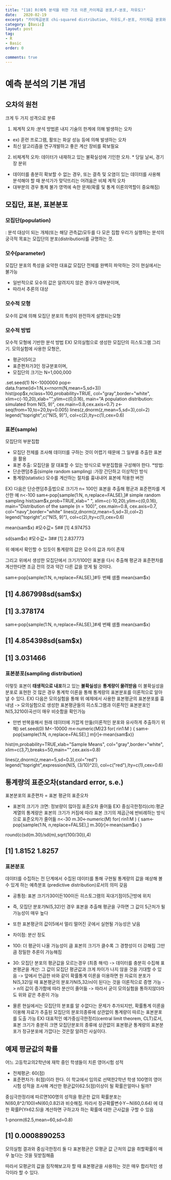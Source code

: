 ```yaml
---
title: "[18] R(예측 분석을 위한 기초 이론_카이제곱 분포,F-분포, 자유도)"
date:   2020-02-19
excerpt: "카이제곱분포 chi-squared distribution, 자유도,F-분포, 카이제곱 분포와 F-분포의 차이점"
category: [Basic]
layout: post
tag:
- R
- Basic
order: 0

comments: true
---
```



# 예측 분석의 기본 개념
## 오차의 원천
크게 두 가지 성격으로 분류
1) 체계적 오차 :분석 방법론 내지 기술의 한계에 의해 발생하는 오차
* ex) 훈련 프로그램, 활또는 화살 성능 등에 의해 발생하는 오차
* 최신 알고리즘을 연구개발하고 좋은 계산 장비를 확보필요
2) 비체계적 오차: 데이터가 내재하고 있는 불확실성에 기인한 오차. * 당일 날씨, 경기장 분위
* 데이터를 충분히 확보할 수 없는 경우, 또는 결측 및 오염이 있는 
데이터를 사용해 분석해야 할 때 분석가가 맞닥뜨리는 어려움은 비체
계적 오차
*  대부분의 경우 통제 불가 영역에 속한 문제(확률 및 통계 이론의역할이 중요해짐)

## 모집단, 표본, 표본분포
### 모집단(population)
: 분석 대상이 되는 개체(또는 해당 관측값)모두를 다 모은 집합
우리가 실행하는 분석의 궁극적 목표는 모집단의 분포(distribution)를 규명하는 것. 
### 모수(parameter)
모집단 분포의 특성을 요약한 대표값
모집단 전체를 완벽히 파악하는 것이 현실에서는 불가능
* 일반적으로 모수의 값은 알려지지 않은 경우가 대부분이며, 
* 따라서 추론의 대상
### 모수적 모형
모수의 값에 의해 모집단 분포의 특성이 완전하게 설명되는모형
### 모수적 방법
 모수적 모형에 기반한 분석 방법
EX)
모의실험으로 생성한 모집단의 히스토그램 그리기. 
모의실험에 사용한 모형은,
* 평균이5이고 
* 표준편차가3인 정규분포이며,
* 모집단의 크기는 N=1,000,000




.set.seed(1)
N<-1000000
pop<-data.frame(id=1:N,x=rnorm(N,mean=5,sd=3))
hist(pop$x,nclass=100,probability=TRUE,
col="gray",border="white",
xlim=c(-10,20),xlab="",ylim=c(0,0.16),
main="A population distribution: simulated from N(5, 9)",
cex.main=0.8,cex.axis=0.7)
z<-seq(from=10,to=20,by=0.005)
lines(z,dnorm(z,mean=5,sd=3),col=2)
legend("topright",c("N(5, 9)"),
col=c(2),lty=c(1),cex=0.6)

 

### 표본(sample)
모집단의 부분집합 
* 모집단 전체를 조사해 데이터를 구하는 것이 어렵기 때문에 그 일부를 추출한 표본을 활용
* 표본 추출: 모집단을 잘 대표할 수 있는 방식으로 부분집합을 구성해야 한다.
*방법: 
* 단순랜덤추출(simple random sampling)
:가장 간단하고 이상적인 방식
* 통계량(statistic)
모수를 계산하는 절차를 흉내내어 표본에 적용한 버전

EX)
다음은 단순랜덤추출법으로 크기가 n= 100인 표본을 추출해 평균과 표준편차를 계산한 예
n<-100
sam<-pop[sample(1:N, n,replace=FALSE),]# simple random sampling
hist(sam$x,prob=TRUE,xlab=" ",
xlim=c(-10,20),ylim=c(0,0.16),
main="Distribution of the sample (n = 100)",
cex.main=0.8,
cex.axis=0.7,
col="navy",border="white"
lines(z,dnorm(z,mean=5,sd=3),col=2) 
legend("topright",c("N(5, 9)"),
col=c(2),lty=c(1),cex=0.6)

 



mean(sam$x)
#모수값= 5## 
[1] 4.974753

sd(sam$x)
#모수값= 3## [1] 2.837773

위 예에서 확인할 수 있듯이 통계량의 값은 모수의 값과 차이 존재

그리고 위에서 생성한 모집단에서 크기가100인 표본을 다시 추출해 평균과 표준편차를 계산한다면 조금 전의 것과 약간 다른 값을 얻게 될 것이다.

sam<-pop[sample(1:N, n,replace=FALSE),]#두 번째 샘플
mean(sam$x)
## [1] 4.867998sd(sam$x)
## [1] 3.378174

sam<-pop[sample(1:N, n,replace=FALSE),]#세 번째 샘플
mean(sam$x)
## [1] 4.854398sd(sam$x)
## [1] 3.031466

### 표본분포(sampling distribution)
이렇듯 표본이 **태생적으로 내포**하고 있는 **불확실성**을 **통계량이 물려받음** 
이 불확실성을 분포로 표현한 것
많은 경우 통계학 이론을 통해 통계량의 표본분포를 이론적으로 알아낼 수 있다.
EX)
다음은 모의실험을 통해 위 예제에서 사용한 표본평균의 표본분포를 흉내냄
->  모의실험으로 생성한 표본평균들의 히스토그램과 이론적인 표본분포인N(5,32100)곡선이 매우 비슷함을 확인가능
* 만번 반복을해서 원래 데이터에 가깝게 만듦(이론적인 분포와 유사하게 추출하기 위해)
set.seed(0)
M<-10000
m<-numeric(M)23
for( rin1:M ) {
sam<-pop[sample(1:N, n,replace=FALSE),]
m[r]<-mean(sam$x)}

hist(m,probability=TRUE,xlab="Sample Means",
col="gray",border="white",
xlim=c(3,7),breaks=50,main="",cex.axis=0.8)

lines(z,dnorm(z,mean=5,sd=0.3),col="red")
legend("topright",expression(N(5, (3/10)^2)),
col=c("red"),lty=c(1),cex=0.6)

 
## 통계량의 표준오차(standard error, s.e.)
표본분포의 표준편차
= 표본 평균의 표준오차
* 표본의 크기가 크면: 정보량이 많아짐
 표준오차 줄어듦
EX) 중심극한정리(clt):평균 계열의 통계량은 표본의 크기가 커짐에 따라 표본 크기의 제곱근에 반비례하는 방식으로 표준오차가 줄어듦
n<-30
m.30<-numeric(M)
for( rin1:M ) {
sam<-pop[sample(1:N, n,replace=FALSE),]
m.30[r]<-mean(sam$x)
}

round(c(sd(m.30)/sd(m),sqrt(100/30)),4)
## [1] 1.8152 1.8257


### 표본분포
 데이터를 수집하는 전 단계에서 수집된 데이터를 통해 구현될 통계량의 값을 예상해 볼 수 있게 하는 예측분포 
(predictive distribution)로서의 의미 갖음 
* 공통점: 표본 크기가30이든100이든 히스토그램의 꼭대기점이5근방에 위치
* 즉, 모집단 분포가N(5,32)인 경우 표본을 추출해 평균을 구하면 그 값이 5근처가 될 가능성이 매우 높다
* 또한 표본평균의 값이5에서 멀리 떨어진 곳에서 실현될 가능성은 낮음

* 차이점: 분산 정도
* 100: 더 평균이 나올 가능성이 큼
표본의 크기가 클수록 그 경향성이 더 강해짐
그만큼 정밀한 추론이 가능해짐
* 30: 모집단 분포의 평균값을 모르는경우 
(최종 해석)
-> 데이터를 충분히 수집해 표본평균을 계산:
 그 값이 모집단 평균값과 크게 차이가 나지 않을 것을 기대할 수 있음
->  앞에서 언급한 바와 같이 확률통계 이론을 이용하면 원 자료의 분포가N(5,32)일 때 표본평균의 분포가N(5,32/n)이 된다는 것을 이론적으로 증명 가능
-> n의 값이 증가함에 따라 분산이 줄어듦
->  따라서 굳이 모의실험을 통하지않더라도 위와 같은 추론이 가능
+ 물론 현실에서는 모집단의 분포를 알 수없다는 문제가 추가되지만, 확률통계 이론을 이용해 자료가 추출된 모집단의 분포의종류에 상관없이 통계량이 따르는 표본분포를 도출 가능
EX) 대표적인 예가중심극한정리(central limit theorem, CLT)로서, 표본 크기가 충분히 크면 모집단분포의 종류에 상관없이 표본평균 통계량의 표본분포가 정규분포에 가깝다는 것은잘 알려진 사실이다.



## 예제 평균값의 확률
어느 고등학교의2학년에 재학 중인 학생들이 치른 영어시험 성적
* 전체평균: 60(점)
* 표준편차가: 8(점)이라 한다. 
이 학교에서 임의로 선택한2학년 학생 100명의 영어시험 성적을 조사해 계산한 평균값이62.5(점)이상이 될 확률은얼마나 될까? 

중심극한정리에 따르면100명의 성적을 평균한 값의 확률분포는N(60,8^2/100)≡N(60,0.82)과 비슷해짐.
따라서 정규확률변수Y∼N(60,0.64) 에 대한 확률P(Y≥62.5)을 계산하면 구하고자 하는 확률에 대한 근사값을 구할 수 있음

1-pnorm(62.5,mean=60,sd=0.8)
## [1] 0.0008890253

모의실험 결과와 중심극한정리 둘 다 표본평균은 모평균 값 근처의 값을 취할확률이 매우 높다는 것을 뒷받침해줌

따라서 모평균의 값을 짐작해보고자 할 때 표본평균을 사용하는 것은 매우 합리적인 생각이라 할 수 있다.

